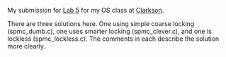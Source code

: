 My submission for [Lab
5](http://web2.clarkson.edu/class/cs444/assignments/sync/) for my OS class at
[Clarkson](http://clarkson.edu).

There are three solutions here. One using simple coarse locking (spmc_dumb.c),
one uses smarter locking (spmc_clever.c), and one is lockless
(spmc_lockless.c). The comments in each describe the solution more clearly.
